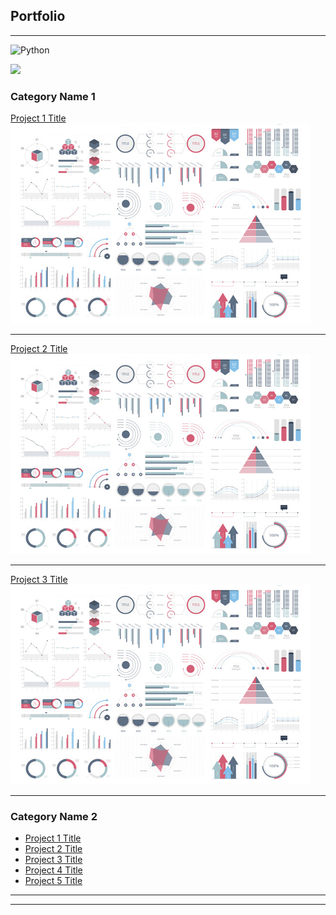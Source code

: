 ## Portfolio

---

![Python]({https://img.shields.io/badge/Python-FFD43B?style=for-the-badge&logo=python&logoColor=darkgreen})

<img src="https://img.shields.io/badge/Python-FFD43B?style=for-the-badge&logo=python&logoColor=darkgreen" />

### Category Name 1 

[Project 1 Title](/sample_page)
<img src="images/dummy_thumbnail.jpg?raw=true"/>

---
[Project 2 Title](/pdf/sample_presentation.pdf)
<img src="images/dummy_thumbnail.jpg?raw=true"/>

---
[Project 3 Title](http://example.com/)
<img src="images/dummy_thumbnail.jpg?raw=true"/>

---

### Category Name 2

- [Project 1 Title](http://example.com/)
- [Project 2 Title](http://example.com/)
- [Project 3 Title](http://example.com/)
- [Project 4 Title](http://example.com/)
- [Project 5 Title](http://example.com/)

---




---

